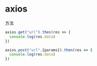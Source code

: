 # axios

方法

```js
axios.get("url").then(res => {
  console.log(res.data)
})

axios.post("url",{params}).then(res => {
  console.log(res.data)
})
```
